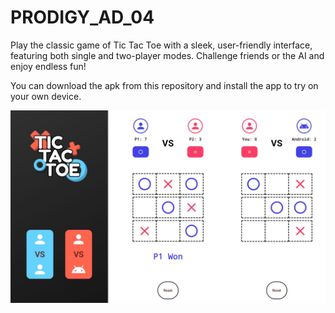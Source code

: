 # PRODIGY_AD_04
  Play the classic game of Tic Tac Toe with a sleek, user-friendly interface, featuring both single and two-player modes. Challenge friends or the AI and enjoy endless fun!
 
  You can download the apk from this repository and install the app to try on your own device.

![Screenshots](images/tic-tac-toe-app.jpg)
